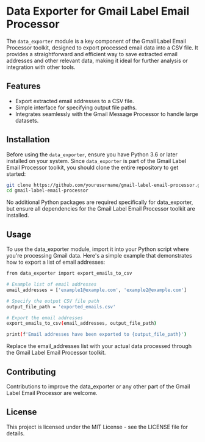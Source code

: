 # Data Exporter for Gmail Label Email Processor

The `data_exporter` module is a key component of the Gmail Label Email Processor toolkit, designed to export processed email data into a CSV file. It provides a straightforward and efficient way to save extracted email addresses and other relevant data, making it ideal for further analysis or integration with other tools.

## Features

- Export extracted email addresses to a CSV file.
- Simple interface for specifying output file paths.
- Integrates seamlessly with the Gmail Message Processor to handle large datasets.

## Installation

Before using the `data_exporter`, ensure you have Python 3.6 or later installed on your system. Since `data_exporter` is part of the Gmail Label Email Processor toolkit, you should clone the entire repository to get started:

```bash
git clone https://github.com/yourusername/gmail-label-email-processor.git
cd gmail-label-email-processor
```

No additional Python packages are required specifically for data_exporter, but ensure all dependencies for the Gmail Label Email Processor toolkit are installed.


## Usage

To use the data_exporter module, import it into your Python script where you're processing Gmail data. Here's a simple example that demonstrates how to export a list of email addresses:

```bash
from data_exporter import export_emails_to_csv

# Example list of email addresses
email_addresses = ['example1@example.com', 'example2@example.com']

# Specify the output CSV file path
output_file_path = 'exported_emails.csv'

# Export the email addresses
export_emails_to_csv(email_addresses, output_file_path)

print(f'Email addresses have been exported to {output_file_path}')
```

Replace the email_addresses list with your actual data processed through the Gmail Label Email Processor toolkit.

## Contributing

Contributions to improve the data_exporter or any other part of the Gmail Label Email Processor are welcome.

## License

This project is licensed under the MIT License - see the LICENSE file for details.
